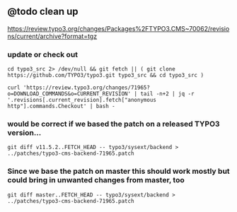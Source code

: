 ## @todo clean up
https://review.typo3.org/changes/Packages%2FTYPO3.CMS~70062/revisions/current/archive?format=tgz





### update or check out

    cd typo3_src 2> /dev/null && git fetch || ( git clone https://github.com/TYPO3/typo3.git typo3_src && cd typo3_src )

    curl 'https://review.typo3.org/changes/71965?o=DOWNLOAD_COMMANDS&o=CURRENT_REVISION' | tail -n+2 | jq -r '.revisions[.current_revision].fetch["anonymous http"].commands.Checkout' | bash -

### would be correct if we based the patch on a released TYPO3 version...

    git diff v11.5.2..FETCH_HEAD -- typo3/sysext/backend > ../patches/typo3-cms-backend-71965.patch

### Since we base the patch on master this should work mostly but could bring in unwanted changes from master, too

    git diff master..FETCH_HEAD -- typo3/sysext/backend > ../patches/typo3-cms-backend-71965.patch
